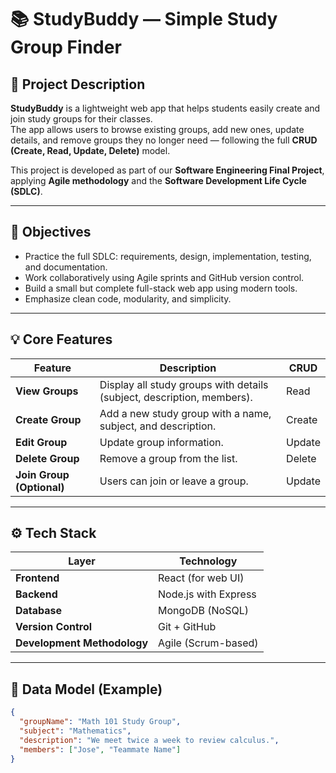 # 📚 StudyBuddy — Simple Study Group Finder

## 🧩 Project Description
**StudyBuddy** is a lightweight web app that helps students easily create and join study groups for their classes.  
The app allows users to browse existing groups, add new ones, update details, and remove groups they no longer need — following the full **CRUD (Create, Read, Update, Delete)** model.

This project is developed as part of our **Software Engineering Final Project**, applying **Agile methodology** and the **Software Development Life Cycle (SDLC)**.

---

## 🎯 Objectives
- Practice the full SDLC: requirements, design, implementation, testing, and documentation.  
- Work collaboratively using Agile sprints and GitHub version control.  
- Build a small but complete full-stack web app using modern tools.  
- Emphasize clean code, modularity, and simplicity.

---

## 💡 Core Features
| Feature | Description | CRUD |
|----------|--------------|------|
| **View Groups** | Display all study groups with details (subject, description, members). | Read |
| **Create Group** | Add a new study group with a name, subject, and description. | Create |
| **Edit Group** | Update group information. | Update |
| **Delete Group** | Remove a group from the list. | Delete |
| **Join Group (Optional)** | Users can join or leave a group. | Update |

---

## ⚙️ Tech Stack
| Layer | Technology |
|-------|-------------|
| **Frontend** | React (for web UI) |
| **Backend** | Node.js with Express |
| **Database** | MongoDB (NoSQL) |
| **Version Control** | Git + GitHub |
| **Development Methodology** | Agile (Scrum-based) |

---

## 🧠 Data Model (Example)
```json
{
  "groupName": "Math 101 Study Group",
  "subject": "Mathematics",
  "description": "We meet twice a week to review calculus.",
  "members": ["Jose", "Teammate Name"]
}
